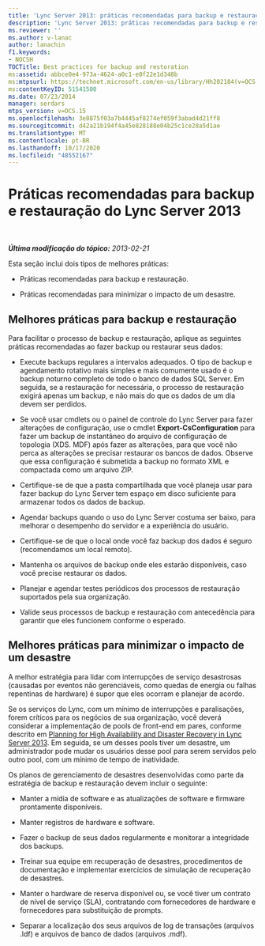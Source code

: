 ```yaml
---
title: 'Lync Server 2013: práticas recomendadas para backup e restauração'
description: 'Lync Server 2013: práticas recomendadas para backup e restauração.'
ms.reviewer: ''
ms.author: v-lanac
author: lanachin
f1.keywords:
- NOCSH
TOCTitle: Best practices for backup and restoration
ms:assetid: abbce0e4-973a-4624-a0c1-e0f22e1d348b
ms:mtpsurl: https://technet.microsoft.com/en-us/library/Hh202184(v=OCS.15)
ms:contentKeyID: 51541500
ms.date: 07/23/2014
manager: serdars
mtps_version: v=OCS.15
ms.openlocfilehash: 3e8875f03a7b4445af8274ef059f3abad4d21ff8
ms.sourcegitcommit: d42a21b194f4a45e828188e04b25c1ce28a5d1ae
ms.translationtype: MT
ms.contentlocale: pt-BR
ms.lasthandoff: 10/17/2020
ms.locfileid: "48552167"
---
```

# <a name="best-practices-for-backup-and-restoration-for-lync-server-2013"></a>Práticas recomendadas para backup e restauração do Lync Server 2013

<div data-xmlns="http://www.w3.org/1999/xhtml">

<div class="topic" data-xmlns="http://www.w3.org/1999/xhtml" data-msxsl="urn:schemas-microsoft-com:xslt" data-cs="https://msdn.microsoft.com/">

<div data-asp="https://msdn2.microsoft.com/asp">



</div>

<div id="mainSection">

<div id="mainBody">

<span> </span>

_**Última modificação do tópico:** 2013-02-21_

Esta seção inclui dois tipos de melhores práticas:

  - Práticas recomendadas para backup e restauração.

  - Práticas recomendadas para minimizar o impacto de um desastre.

<div>

## <a name="best-practices-for-backup-and-restoration"></a>Melhores práticas para backup e restauração

Para facilitar o processo de backup e restauração, aplique as seguintes práticas recomendadas ao fazer backup ou restaurar seus dados:

  - Execute backups regulares a intervalos adequados. O tipo de backup e agendamento rotativo mais simples e mais comumente usado é o backup noturno completo de todo o banco de dados SQL Server. Em seguida, se a restauração for necessária, o processo de restauração exigirá apenas um backup, e não mais do que os dados de um dia devem ser perdidos.

  - Se você usar cmdlets ou o painel de controle do Lync Server para fazer alterações de configuração, use o cmdlet **Export-CsConfiguration** para fazer um backup de instantâneo do arquivo de configuração de topologia (XDS. MDF) após fazer as alterações, para que você não perca as alterações se precisar restaurar os bancos de dados. Observe que essa configuração é submetida a backup no formato XML e compactada como um arquivo ZIP.

  - Certifique-se de que a pasta compartilhada que você planeja usar para fazer backup do Lync Server tem espaço em disco suficiente para armazenar todos os dados de backup.

  - Agendar backups quando o uso do Lync Server costuma ser baixo, para melhorar o desempenho do servidor e a experiência do usuário.

  - Certifique-se de que o local onde você faz backup dos dados é seguro (recomendamos um local remoto).

  - Mantenha os arquivos de backup onde eles estarão disponíveis, caso você precise restaurar os dados.

  - Planejar e agendar testes periódicos dos processos de restauração suportados pela sua organização.

  - Valide seus processos de backup e restauração com antecedência para garantir que eles funcionem conforme o esperado.

</div>

<div>

## <a name="best-practices-for-minimizing-the-impact-of-a-disaster"></a>Melhores práticas para minimizar o impacto de um desastre

A melhor estratégia para lidar com interrupções de serviço desastrosas (causadas por eventos não gerenciáveis, como quedas de energia ou falhas repentinas de hardware) é supor que eles ocorram e planejar de acordo.

Se os serviços do Lync, com um mínimo de interrupções e paralisações, forem críticos para os negócios de sua organização, você deverá considerar a implementação de pools de front-end em pares, conforme descrito em [Planning for High Availability and Disaster Recovery in Lync Server 2013](lync-server-2013-planning-for-high-availability-and-disaster-recovery.md). Em seguida, se um desses pools tiver um desastre, um administrador pode mudar os usuários desse pool para serem servidos pelo outro pool, com um mínimo de tempo de inatividade.

Os planos de gerenciamento de desastres desenvolvidas como parte da estratégia de backup e restauração devem incluir o seguinte:

  - Manter a mídia de software e as atualizações de software e firmware prontamente disponíveis.

  - Manter registros de hardware e software.

  - Fazer o backup de seus dados regularmente e monitorar a integridade dos backups.

  - Treinar sua equipe em recuperação de desastres, procedimentos de documentação e implementar exercícios de simulação de recuperação de desastres.

  - Manter o hardware de reserva disponível ou, se você tiver um contrato de nível de serviço (SLA), contratando com fornecedores de hardware e fornecedores para substituição de prompts.

  - Separar a localização dos seus arquivos de log de transações (arquivos .ldf) e arquivos de banco de dados (arquivos .mdf).

</div>

</div>

<span> </span>

</div>

</div>

</div>

